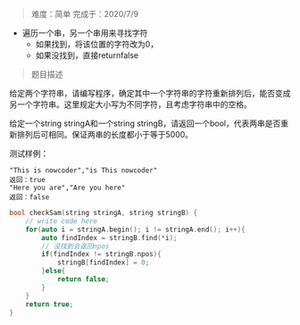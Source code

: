 > 难度：简单  完成于：2020/7/9
- 遍历一个串，另一个串用来寻找字符
  - 如果找到，将该位置的字符改为0，
  - 如果没找到，直接returnfalse

> 题目描述

给定两个字符串，请编写程序，确定其中一个字符串的字符重新排列后，能否变成另一个字符串。这里规定大小写为不同字符，且考虑字符串中的空格。

给定一个string stringA和一个string stringB，请返回一个bool，代表两串是否重新排列后可相同。保证两串的长度都小于等于5000。

测试样例：
```
"This is nowcoder","is This nowcoder"
返回：true
"Here you are","Are you here"
返回：false
```

```cpp
bool checkSam(string stringA, string stringB) {
    // write code here
    for(auto i = stringA.begin(); i != stringA.end(); i++){
        auto findIndex = stringB.find(*i);
        // 没找到会返回npos
        if(findIndex != stringB.npos){
            stringB[findIndex] = 0;
        }else{
            return false;
        }
    }
    return true;
}
```